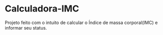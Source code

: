 # Calculadora-IMC
Projeto feito com o intuito de calcular o Índice de massa corporal(IMC) e informar seu status.
